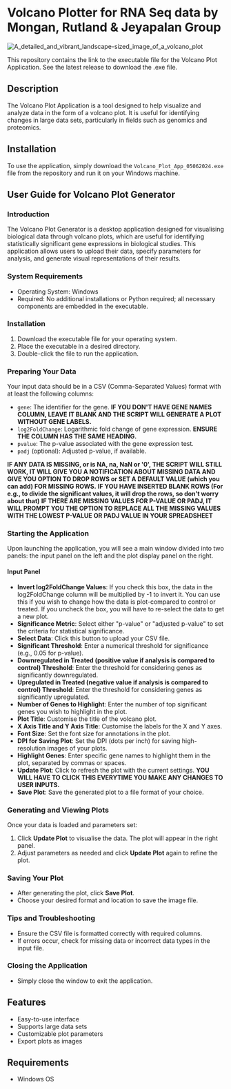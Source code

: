 # Volcano Plotter for RNA Seq data by Mongan, Rutland & Jeyapalan Group

![A_detailed_and_vibrant_landscape-sized_image_of_a_volcano_plot](https://github.com/Rodhanp/RNA_Seq_Volcano_Plotter_Mongan_Rutland_Jeyapalan_Group/assets/71846548/c28fd06d-7d86-43bd-830c-25daa7ac2658)

This repository contains the link to the executable file for the Volcano Plot Application. See the latest release to download the .exe file.

## Description

The Volcano Plot Application is a tool designed to help visualize and analyze data in the form of a volcano plot. It is useful for identifying changes in large data sets, particularly in fields such as genomics and proteomics.

## Installation

To use the application, simply download the `Volcano_Plot_App_05062024.exe` file from the repository and run it on your Windows machine.

## User Guide for Volcano Plot Generator

### Introduction

The Volcano Plot Generator is a desktop application designed for visualising biological data through volcano plots, which are useful for identifying statistically significant gene expressions in biological studies. This application allows users to upload their data, specify parameters for analysis, and generate visual representations of their results.

### System Requirements

- Operating System: Windows
- Required: No additional installations or Python required; all necessary components are embedded in the executable.

### Installation

1. Download the executable file for your operating system.
2. Place the executable in a desired directory.
3. Double-click the file to run the application.

### Preparing Your Data

Your input data should be in a CSV (Comma-Separated Values) format with at least the following columns:
- `gene`: The identifier for the gene. **IF YOU DON'T HAVE GENE NAMES COLUMN, LEAVE IT BLANK AND THE SCRIPT WILL GENERATE A PLOT WITHOUT GENE LABELS.**
- `log2FoldChange`: Logarithmic fold change of gene expression. **ENSURE THE COLUMN HAS THE SAME HEADING.**
- `pvalue`: The p-value associated with the gene expression test.
- `padj` (optional): Adjusted p-value, if available.

**IF ANY DATA IS MISSING, or is NA, na, NaN or '0', THE SCRIPT WILL STILL WORK, IT WILL GIVE YOU A NOTIFICATION ABOUT MISSING DATA AND GIVE YOU OPTION TO DROP ROWS or SET A DEFAULT VALUE (which you can add) FOR MISSING ROWS.**
**IF YOU HAVE INSERTED BLANK ROWS (For e.g., to divide the significant values, it will drop the rows, so don't worry about that)**
**IF THERE ARE MISSING VALUES FOR P-VALUE OR PADJ, IT WILL PROMPT YOU THE OPTION TO REPLACE ALL THE MISSING VALUES WITH THE LOWEST P-VALUE OR PADJ VALUE IN YOUR SPREADSHEET**

### Starting the Application

Upon launching the application, you will see a main window divided into two panels: the input panel on the left and the plot display panel on the right.

#### Input Panel

- **Invert log2FoldChange Values**: If you check this box, the data in the log2FoldChange column will be multiplied by -1 to invert it. You can use this if you wish to change how the data is plot-compared to control or treated. If you uncheck the box, you will have to re-select the data to get a new plot.
- **Significance Metric**: Select either "p-value" or "adjusted p-value" to set the criteria for statistical significance.
- **Select Data**: Click this button to upload your CSV file.
- **Significant Threshold**: Enter a numerical threshold for significance (e.g., 0.05 for p-value).
- **Downregulated in Treated (positive value if analysis is compared to control) Threshold**: Enter the threshold for considering genes as significantly downregulated.
- **Upregulated in Treated (negative value if analysis is compared to control) Threshold**: Enter the threshold for considering genes as significantly upregulated.
- **Number of Genes to Highlight**: Enter the number of top significant genes you wish to highlight in the plot.
- **Plot Title**: Customise the title of the volcano plot.
- **X Axis Title and Y Axis Title**: Customise the labels for the X and Y axes.
- **Font Size**: Set the font size for annotations in the plot.
- **DPI for Saving Plot**: Set the DPI (dots per inch) for saving high-resolution images of your plots.
- **Highlight Genes**: Enter specific gene names to highlight them in the plot, separated by commas or spaces.
- **Update Plot**: Click to refresh the plot with the current settings. **YOU WILL HAVE TO CLICK THIS EVERYTIME YOU MAKE ANY CHANGES TO USER INPUTS.**
- **Save Plot**: Save the generated plot to a file format of your choice.

### Generating and Viewing Plots

Once your data is loaded and parameters set:
1. Click **Update Plot** to visualise the data. The plot will appear in the right panel.
2. Adjust parameters as needed and click **Update Plot** again to refine the plot.

### Saving Your Plot

- After generating the plot, click **Save Plot**.
- Choose your desired format and location to save the image file.

### Tips and Troubleshooting

- Ensure the CSV file is formatted correctly with required columns.
- If errors occur, check for missing data or incorrect data types in the input file.

### Closing the Application

- Simply close the window to exit the application.

## Features

- Easy-to-use interface
- Supports large data sets
- Customizable plot parameters
- Export plots as images

## Requirements

- Windows OS
